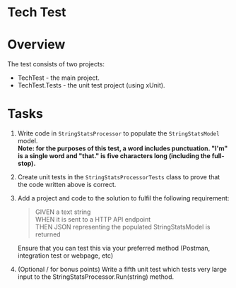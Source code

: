 Tech Test
=========

# Overview 

The test consists of two projects:

- TechTest - the main project.
- TechTest.Tests - the unit test project (using xUnit).

# Tasks

1. Write code in `StringStatsProcessor` to populate the `StringStatsModel` model.  
   **Note: for the purposes of this test, a word includes punctuation. "I'm" is a single word and "that." is five characters long (including the full-stop).**
    

2. Create unit tests in the `StringStatsProcessorTests` class to prove that the code written above is correct.
          

3. Add a project and code to the solution to fulfil the following requirement:
   > GIVEN a text string  
   > WHEN it is sent to a HTTP API endpoint  
   > THEN JSON representing the populated StringStatsModel is returned  
   
   Ensure that you can test this via your preferred method (Postman, integration test or webpage, etc)  
  

4. (Optional / for bonus points) Write a fifth unit test which tests very large input to the StringStatsProcessor.Run(string) method.